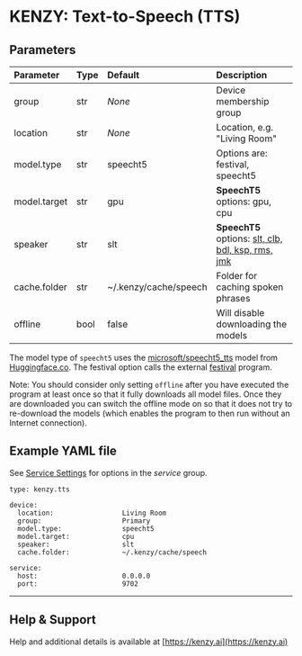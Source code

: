 # KENZY: Text-to-Speech (TTS)

## Parameters
| Parameter     | Type    | Default                | Description                                        |
| :------------ | :------ | :--------------------- | :------------------------------------------------- |
| group         | str     | *None*                 | Device membership group                            |
| location      | str     | *None*                 | Location, e.g. "Living Room"                       |
| model.type    | str     | speecht5               | Options are: festival, speecht5                    |
| model.target  | str     | gpu                    | __SpeechT5__ options: gpu, cpu                     |
| speaker       | str     | slt                    | __SpeechT5__ options: [slt, clb, bdl, ksp, rms, jmk](https://huggingface.co/spaces/Matthijs/speecht5-tts-demo) |
| cache.folder  | str     | ~/.kenzy/cache/speech  | Folder for caching spoken phrases                  |
| offline       | bool    | false                  | Will disable downloading the models |

The model type of ```speecht5``` uses the [microsoft/speecht5_tts](https://huggingface.co/microsoft/speecht5_tts) model from [Huggingface.co](https://huggingface.co/).  The festival option calls the external [festival](https://www.cstr.ed.ac.uk/projects/festival/) program.

Note:  You should consider only setting ```offline``` after you have executed the program at least once so that it fully downloads all model files.  Once they are downloaded you can switch the offline mode on so that it does not try to re-download the models (which enables the program to then run without an Internet connection).

## Example YAML file

See [Service Settings](kenzy.containers.md) for options in the *service* group.
```
type: kenzy.tts

device: 
  location:                 Living Room
  group:                    Primary
  model.type:               speecht5
  model.target:             cpu
  speaker:                  slt
  cache.folder:             ~/.kenzy/cache/speech

service:
  host:                     0.0.0.0
  port:                     9702
```

-----

## Help &amp; Support
Help and additional details is available at [https://kenzy.ai](https://kenzy.ai)